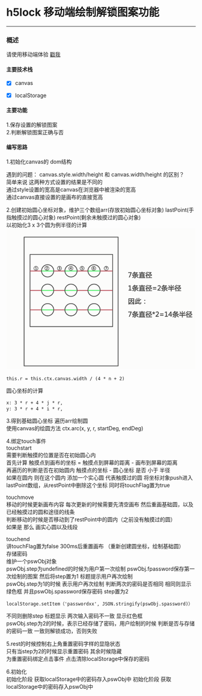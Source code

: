 # h5lock 移动端绘制解锁图案功能

--------

### 概述
请使用移动端体验 
[戳我](https://ginobili20.github.io/h5lock/)

####  主要技术栈
> 
* [x] canvas
* [x] localStorage


#### 主要功能
1.保存设置的解锁图案<br>
2.判断解锁图案正确与否

#### 编写思路
1.初始化canvas的 dom结构 <br>

遇到的问题：
canvas.style.width/height 和 canvas.width/height 的区别？ <br>
简单来说  这两种方式设置的结果是不同的 <br>
通过style设置的宽高是canvas在浏览器中被渲染的宽高 <br>
通过canvas直接设置的是画布的直接宽高 <br>

2.创建初始圆心坐标对象，维护三个数组arr(存放初始圆心坐标对象) lastPoint(手指触摸过的圆心对象)  restPoint(剩余未触摸过的圆心对象) <br>
以初始化3 x 3个圆为例半径的计算
![半径](/img/r.png) <br>
```
this.r = this.ctx.canvas.width / (4 * n + 2)
```
圆心坐标的计算
```
x: 3 * r + 4 * j * r,
y: 3 * r + 4 * i * r,
```

3.得到基础圆心坐标 遍历arr绘制圆 <br>
使用canvas的绘圆方法 ctx.arc(x, y, r, startDeg, endDeg) <br>

4.绑定touch事件 <br>
touchstart <br>
需要判断触摸的位置是否在初始圆心内 <br>
首先计算 触摸点到画布的坐标  = 触摸点到屏幕的距离 - 画布到屏幕的距离 <br>
再遍历的判断是否在初始圆内 触摸点的坐标 - 圆心坐标 是否  小于 半径 <br>
如果在圆内 则在这个圆内 添加一个实心圆 代表触摸过的圆 将坐标对象push进入lastPoint数组，从restPoint中删除这个坐标 同时将touchFlag置为true <br>

touchmove <br>
移动的时候更新画布内容 每次更新的时候需要先清空画布 然后重画基础圆，以及已经触摸过的圆和途径的线条<br>
判断移动的时候是否移动到了restPoint中的圆内（之前没有触摸过的圆） <br>
如果是 那么 画实心圆以及线段 <br>

touchend <br>
讲touchFlag置为false 300ms后重置画布 （重新创建圆坐标，绘制基础圆）<br>
存储密码 <br>
维护一个pswObj对象<br>
pswObj.step为undefined的时候为用户第一次绘制 pswObj.fpassword保存第一次绘制的图案 然后将step置为1 标题提示用户再次绘制 <br>
pswObj.step为1的时候 表示用户再次绘制 判断两次的密码是否相同 相同则显示绿色框 并且pswObj.spassword保存密码 step置为2 <br>

```localStorage.setItem（'passwordxx', JSON.stringify(pswObj.spassword)）```

不同则删除step 标题显示 两次输入密码不一致 显示红色框 <br>
pswObj.step为2的时候，表示已经存储了密码，用户绘制的时候 判断是否与存储的密码一致 一致则解锁成功，否则失败 <br>

5.rest的时候控制右上角重置密码字样的显隐状态 <br>
只有当step为2的时候显示重置密码 其余时候隐藏<br>
为重置密码绑定点击事件 点击清除localStorage中保存的密码<br>

6.初始化<br>
初始化阶段 获取localStorage中的密码存入pswObj中
初始化阶段 获取localStorage中的密码存入pswObj中






